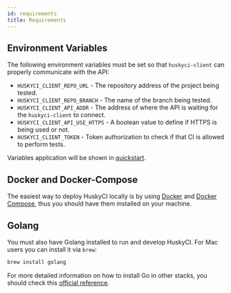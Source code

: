 ```yaml
---
id: requirements
title: Requirements
---
```

## Environment Variables

The following environment variables must be set so that `huskyci-client` can properly communicate with the API:

* `HUSKYCI_CLIENT_REPO_URL` - The repository address of the project being tested.
* `HUSKYCI_CLIENT_REPO_BRANCH` - The name of the branch being tested. 
* `HUSKYCI_CLIENT_API_ADDR` - The address of where the API is waiting for the `huskyci-client` to connect.
* `HUSKYCI_CLIENT_API_USE_HTTPS` - A boolean value to define if HTTPS is being used or not.
* `HUSKYCI_CLIENT_TOKEN` - Token authorization to check if that CI is allowed to perform tests.

Variables application will be shown in [quickstart][Quickstart].

## Docker and Docker-Compose

The easiest way to deploy HuskyCI locally is by using [Docker][Docker Install] and [Docker Compose][Docker Compose Install], thus you should have them installed on your machine.

## Golang

You must also have Golang installed to run and develop HuskyCI. For Mac users you can install it via `brew`:

```bash
brew install golang
```

For more detailed information on how to install Go in other stacks, you should check this [official reference](https://golang.org/doc/install).

[Docker Install]:  https://docs.docker.com/install/
[Docker Compose Install]: https://docs.docker.com/compose/install/
[Quickstart]: ../category/getting-started